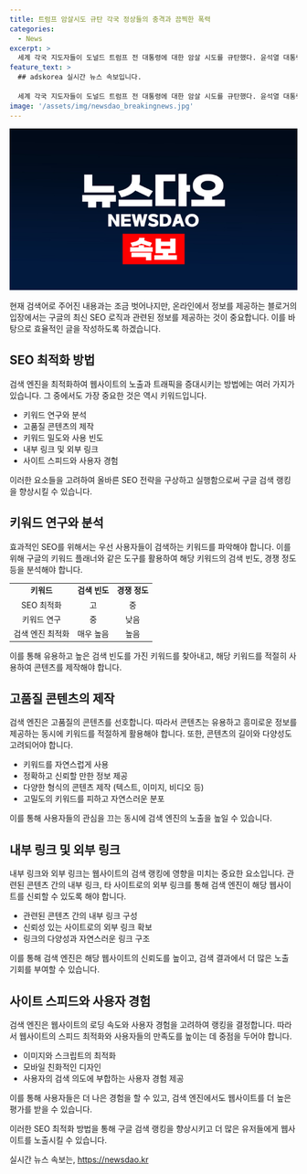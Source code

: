 ```yaml
---
title: 트럼프 암살시도 규탄 각국 정상들의 충격과 끔찍한 폭력
categories:
  - News
excerpt: >
  세계 각국 지도자들이 도널드 트럼프 전 대통령에 대한 암살 시도를 규탄했다. 윤석열 대통령, 기시다 후미오 일본 총리, 키어 스타머 영국 총리, 베냐민 네타냐후 이스라엘 총리, 하비에르 밀레이 아르헨티나 대통령 등이 트럼프 전 대통령의 빠른 회복을 기원하며 민주주의에 도전하는 폭력을 규탄했다.
feature_text: >
  ## adskorea 실시간 뉴스 속보입니다.

  세계 각국 지도자들이 도널드 트럼프 전 대통령에 대한 암살 시도를 규탄했다. 윤석열 대통령, 기시다 후미오 일본 총리, 키어 스타머 영국 총리, 베냐민 네타냐후 이스라엘 총리, 하비에르 밀레이 아르헨티나 대통령 등이 트럼프 전 대통령의 빠른 회복을 기원하며 민주주의에 도전하는 폭력을 규탄했다.
image: '/assets/img/newsdao_breakingnews.jpg'
---
```


<p><img src="/assets/img/newsdao_breakingnews.jpg" alt="adskorea 속보" /></p>

<p>현재 검색어로 주어진 내용과는 조금 벗어나지만, 온라인에서 정보를 제공하는 블로거의 입장에서는 구글의 최신 SEO 로직과 관련된 정보를 제공하는 것이 중요합니다. 이를 바탕으로 효율적인 글을 작성하도록 하겠습니다.</p>

<h2 data-ke-size="size26">SEO 최적화 방법</h2>

<p data-ke-size="size16">검색 엔진을 최적화하여 웹사이트의 노출과 트래픽을 증대시키는 방법에는 여러 가지가 있습니다. 그 중에서도 가장 중요한 것은 역시 키워드입니다.</p>

<ul>
  <li>키워드 연구와 분석</li>
  <li>고품질 콘텐츠의 제작</li>
  <li>키워드 밀도와 사용 빈도</li>
  <li>내부 링크 및 외부 링크</li>
  <li>사이트 스피드와 사용자 경험</li>
</ul>

<p data-ke-size="size16">이러한 요소들을 고려하여 올바른 SEO 전략을 구상하고 실행함으로써 구글 검색 랭킹을 향상시킬 수 있습니다.</p>

<h2 data-ke-size="size26">키워드 연구와 분석</h2>

<p data-ke-size="size16">효과적인 SEO를 위해서는 우선 사용자들이 검색하는 키워드를 파악해야 합니다. 이를 위해 구글의 키워드 플래너와 같은 도구를 활용하여 해당 키워드의 검색 빈도, 경쟁 정도 등을 분석해야 합니다.</p>

<table>
  <tr>
    <td style="text-align: center; height: 17px;"><b>키워드</b></td>
    <td style="text-align: center; height: 17px;"><b>검색 빈도</b></td>
    <td style="text-align: center; height: 17px;"><b>경쟁 정도</b></td>
  </tr>
  <tr>
    <td style="text-align: center; height: 17px;">SEO 최적화</td>
    <td style="text-align: center; height: 17px;">고</td>
    <td style="text-align: center; height: 17px;">중</td>
  </tr>
  <tr>
    <td style="text-align: center; height: 17px;">키워드 연구</td>
    <td style="text-align: center; height: 17px;">중</td>
    <td style="text-align: center; height: 17px;">낮음</td>
  </tr>
  <tr>
    <td style="text-align: center; height: 17px;">검색 엔진 최적화</td>
    <td style="text-align: center; height: 17px;">매우 높음</td>
    <td style="text-align: center; height: 17px;">높음</td>
  </tr>
</table>

<p data-ke-size="size16">이를 통해 유용하고 높은 검색 빈도를 가진 키워드를 찾아내고, 해당 키워드를 적절히 사용하여 콘텐츠를 제작해야 합니다.</p>

<h2 data-ke-size="size26">고품질 콘텐츠의 제작</h2>

<p data-ke-size="size16">검색 엔진은 고품질의 콘텐츠를 선호합니다. 따라서 콘텐츠는 유용하고 흥미로운 정보를 제공하는 동시에 키워드를 적절하게 활용해야 합니다. 또한, 콘텐츠의 길이와 다양성도 고려되어야 합니다.</p>

<ul>
  <li>키워드를 자연스럽게 사용</li>
  <li>정확하고 신뢰할 만한 정보 제공</li>
  <li>다양한 형식의 콘텐츠 제작 (텍스트, 이미지, 비디오 등)</li>
  <li>고밀도의 키워드를 피하고 자연스러운 분포</li>
</ul>

<p data-ke-size="size16">이를 통해 사용자들의 관심을 끄는 동시에 검색 엔진의 노출을 높일 수 있습니다.</p>

<h2 data-ke-size="size26">내부 링크 및 외부 링크</h2>

<p data-ke-size="size16">내부 링크와 외부 링크는 웹사이트의 검색 랭킹에 영향을 미치는 중요한 요소입니다. 관련된 콘텐츠 간의 내부 링크, 타 사이트로의 외부 링크를 통해 검색 엔진이 해당 웹사이트를 신뢰할 수 있도록 해야 합니다.</p>

<ul>
  <li>관련된 콘텐츠 간의 내부 링크 구성</li>
  <li>신뢰성 있는 사이트로의 외부 링크 확보</li>
  <li>링크의 다양성과 자연스러운 링크 구조</li>
</ul>

<p data-ke-size="size16">이를 통해 검색 엔진은 해당 웹사이트의 신뢰도를 높이고, 검색 결과에서 더 많은 노출 기회를 부여할 수 있습니다.</p>

<h2 data-ke-size="size26">사이트 스피드와 사용자 경험</h2>

<p data-ke-size="size16">검색 엔진은 웹사이트의 로딩 속도와 사용자 경험을 고려하여 랭킹을 결정합니다. 따라서 웹사이트의 스피드 최적화와 사용자들의 만족도를 높이는 데 중점을 두어야 합니다.</p>

<ul>
  <li>이미지와 스크립트의 최적화</li>
  <li>모바일 친화적인 디자인</li>
  <li>사용자의 검색 의도에 부합하는 사용자 경험 제공</li>
</ul>

<p data-ke-size="size16">이를 통해 사용자들은 더 나은 경험을 할 수 있고, 검색 엔진에서도 웹사이트를 더 높은 평가를 받을 수 있습니다.</p>

<p data-ke-size="size16">이러한 SEO 최적화 방법을 통해 구글 검색 랭킹을 향상시키고 더 많은 유저들에게 웹사이트를 노출시킬 수 있습니다.</p>
실시간 뉴스 속보는, <a href="https://newsdao.kr" rel="dofollow">https://newsdao.kr</a>


